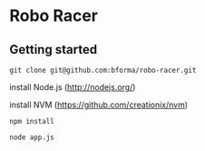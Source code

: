 # Robo Racer

## Getting started

`git clone git@github.com:bforma/robo-racer.git`

install Node.js (http://nodejs.org/)

install NVM (https://github.com/creationix/nvm)

`npm install`

`node app.js`
